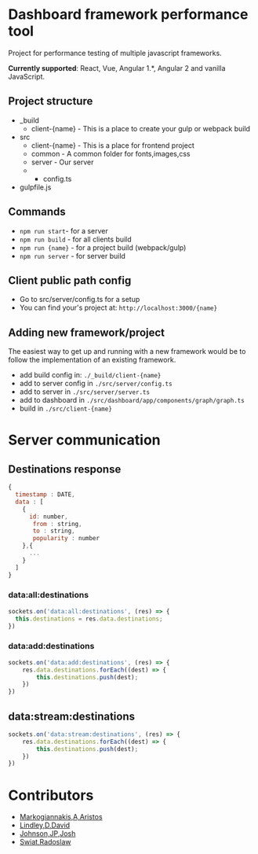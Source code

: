 # Dashboard framework performance tool
Project for performance testing of multiple javascript frameworks.

**Currently supported**: React, Vue, Angular 1.*, Angular 2 and vanilla JavaScript.

## Project structure
* _build
  * client-{name} - This is a place to create your gulp or webpack build
* src
  * client-{name} - This is a place for frontend project
  * common        - A common folder for fonts,images,css
  * server        - Our server
  * * config.ts
* gulpfile.js

## Commands
* `npm run start`- for a server
* `npm run build` - for all clients build
* `npm run {name}` - for a project build (webpack/gulp)
* `npm run server` - for server build

## Client public path config
* Go to src/server/config.ts for a setup
* You can find your's project at: `http://localhost:3000/{name}`

## Adding new framework/project
The easiest way to get up and running with a new framework would be to follow the implementation of an existing framework.

* add build config in: `./_build/client-{name}`
* add to server config in `./src/server/config.ts`
* add to server in `./src/server/server.ts`
* add to dashboard in `./src/dashboard/app/components/graph/graph.ts`
* build in `./src/client-{name}`

# Server communication

## Destinations response
```js
{
  timestamp : DATE,
  data : [
    {
      id: number,
	   from : string,
	   to : string,
	   popularity : number
    },{
	  ...
    }
  ]
}
```

### data:all:destinations
```js
sockets.on('data:all:destinations', (res) => {
  this.destinations = res.data.destinations;
})
```

### data:add:destinations
```js
sockets.on('data:add:destinations', (res) => {
    res.data.destinations.forEach((dest) => {
        this.destinations.push(dest);
    })
})
```

## data:stream:destinations
```js
sockets.on('data:stream:destinations', (res) => {
    res.data.destinations.forEach((dest) => {
        this.destinations.push(dest);
    })
})
```

# Contributors
* [Markogiannakis,A,Aristos](https://github.com/arismarko)
* [Lindley,D,David](https://github.com/davidlindley)
* [Johnson,JP,Josh](https://github.com/jshjohnson)
* [Swiat,Radoslaw](https://github.com/radswiat)

